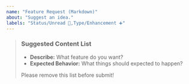 ```yaml
---
name: "Feature Request (Markdown)"
about: "Suggest an idea."
labels: "Status/Unread 🔵,Type/Enhancement ➕"
---
```

> ### Suggested Content List
>
> - **Describe:** What feature do you want?
> - **Expected Behavior:** What things should expected to happen?
>
> Please remove this list before submit!
